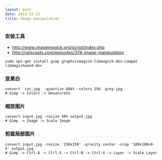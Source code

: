```yaml
---
layout: post
date: 2013-12-23
title: Image manipulation
---
```


### 安装工具

- <http://www.imagemagick.org/script/index.php>
- <http://railscasts.com/episodes/374-image-manipulation>

~~~
sudo apt-get install gimp graphicsmagick-libmagick-dev-compat libmagickwand-dev
~~~

### 变黑白


~~~
convert  cat.jpg  -quantize GRAY -colors 256  grey.jpg
# Gimp -> Colors -> Desaturate
~~~

### 缩放图片

~~~
convert input.jpg -resize 50% output.jpg
# Gimp -> Image -> Scale Image
~~~

### 剪裁局部图片

~~~
convert input.jpg -resize '150x150' -gravity center -crop '100x100+0-4' output.jpg
# Gimp -> Ctrl-A -> Ctrl-X -> Ctrl-N -> Ctrl-V -> Layer -> Scale Layer
~~~

